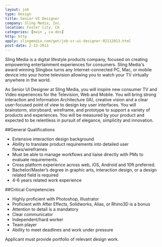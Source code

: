 ```yaml
---
layout: job
type: Design
title: Senior UI Designer
company: Sling Media, Inc.
location: Foster City, CA
categories: [main , ca-des]
http: http
apply: slingmedia.com/get/job-sr-ui-designer-02112013.html
post-date: 2-13-2013
---
```


Sling Media is a digital lifestyle products company, focused on creating empowering entertainment experiences for consumers. Sling Media's award winning Slingbox turns any Internet-connected PC, Mac, or mobile device into your home television allowing you to watch your TV virtually anywhere in the world.

As Senior UI Designer at Sling Media, you will inspire new consumer TV and Video experiences for the Television, Web and Mobile. You will bring strong interaction and Information Architecture (IA), creative vision and a clear user-focused point of view to design key user interfaces. You will brainstorm, storyboard, wireframe, and prototype to support a variety of products and experiences. You will be measured by your product and expected to be relentless in pursuit of elegance, simplicity and innovation.

##General Qualifications

* Extensive interaction design background
* Ability to translate product requirements into detailed user flows/wireframes
* Must be able to manage workflows and liaise directly with PMs to evaluate requirements.
* Cross platform experience across web, iOS, Android and 10ft preferred.
* Bachelor/Master’s degree in graphic arts, interaction design, or a design related field is required
* 4-6 years related work experience 

##Critical Competencies

* Highly proficient with Photoshop, Illustrator
* Proficient with After Effects, Solidworks, Alias, or Rhino3D is a bonus
* Attention to detail is a mandatory
* Clear communicator
* Independent/hard worker
* Team player
* Ability to meet deadlines and work under pressure 

Applicant must provide portfolio of relevant design work. 